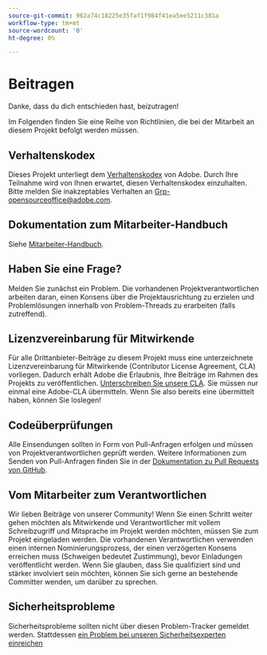 ```yaml
---
source-git-commit: 962a74c18225e35faf1f984f41ea5ee5211c381a
workflow-type: tm+mt
source-wordcount: '0'
ht-degree: 0%

---
```

# Beitragen

Danke, dass du dich entschieden hast, beizutragen!

Im Folgenden finden Sie eine Reihe von Richtlinien, die bei der Mitarbeit an diesem Projekt befolgt werden müssen.

## Verhaltenskodex

Dieses Projekt unterliegt dem [Verhaltenskodex](code-of-conduct.md) von Adobe. Durch Ihre Teilnahme wird von Ihnen erwartet, diesen Verhaltenskodex einzuhalten. Bitte melden Sie inakzeptables Verhalten an
[Grp-opensourceoffice@adobe.com](mailto:Grp-opensourceoffice@adobe.com).

## Dokumentation zum Mitarbeiter-Handbuch

Siehe [Mitarbeiter-Handbuch](https://experienceleague.adobe.com/docs/contributor/contributor-guide/introduction.html).

## Haben Sie eine Frage?

Melden Sie zunächst ein Problem. Die vorhandenen Projektverantwortlichen arbeiten daran, einen Konsens über die Projektausrichtung zu erzielen und Problemlösungen innerhalb von Problem-Threads zu erarbeiten (falls zutreffend).

## Lizenzvereinbarung für Mitwirkende

Für alle Drittanbieter-Beiträge zu diesem Projekt muss eine unterzeichnete Lizenzvereinbarung für Mitwirkende (Contributor License Agreement, CLA) vorliegen. Dadurch erhält Adobe die Erlaubnis, Ihre Beiträge im Rahmen des Projekts zu veröffentlichen. [Unterschreiben Sie unsere CLA](http://opensource.adobe.com/cla.html). Sie müssen nur einmal eine Adobe-CLA übermitteln. Wenn Sie also bereits eine übermittelt haben, können Sie loslegen!

## Codeüberprüfungen

Alle Einsendungen sollten in Form von Pull-Anfragen erfolgen und müssen von Projektverantwortlichen geprüft werden. Weitere Informationen zum Senden von Pull-Anfragen finden Sie in der [Dokumentation zu Pull Requests von GitHub](https://help.github.com/de/github/collaborating-with-issues-and-pull-requests/about-pull-requests).

<!--
Lastly, please follow the [pull request template](PULL_REQUEST_TEMPLATE.md) when
submitting a pull request!
-->

## Vom Mitarbeiter zum Verantwortlichen

Wir lieben Beiträge von unserer Community! Wenn Sie einen Schritt weiter gehen möchten als Mitwirkende und Verantwortlicher mit vollem Schreibzugriff und Mitsprache im Projekt werden möchten, müssen Sie zum Projekt eingeladen werden. Die vorhandenen Verantwortlichen verwenden einen internen Nominierungsprozess, der einen verzögerten Konsens erreichen muss (Schweigen bedeutet Zustimmung), bevor Einladungen veröffentlicht werden. Wenn Sie glauben, dass Sie qualifiziert sind und stärker involviert sein möchten, können Sie sich gerne an bestehende Committer wenden, um darüber zu sprechen.

## Sicherheitsprobleme

Sicherheitsprobleme sollten nicht über diesen Problem-Tracker gemeldet werden. Stattdessen [ein Problem bei unseren Sicherheitsexperten einreichen](https://helpx.adobe.com/security/alertus.html)

